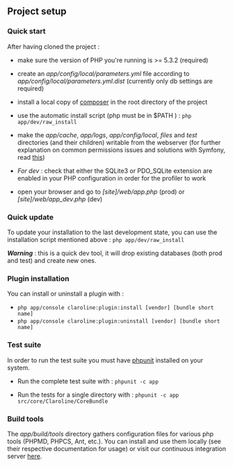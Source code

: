 ## Project setup

### Quick start

After having cloned the project :

* make sure the version of PHP you're running is >= 5.3.2 (required)

* create an *app/config/local/parameters.yml* file according to *app/config/local/parameters.yml.dist*
  (currently only db settings are required)

* install a local copy of [composer][composer_website] in the root directory of the project

* use the automatic install script (php must be in $PATH ) : `php app/dev/raw_install`

* make the *app/cache*, *app/logs*, *app/config/local*, *files* and *test* directories
  (and their children) writable from the webserver (for further explanation on common
  permissions issues and solutions with Symfony, read [this][symfony_doc_install])

* *For dev* : check that either the SQLite3 or PDO_SQLite extension are enabled in your
  PHP configuration in order for the profiler to work

* open your browser and go to *[site]/web/app.php* (prod) or *[site]/web/app_dev.php* (dev)

[composer_website]: http://getcomposer.org/download/
[symfony_doc_install]: http://symfony.com/doc/current/book/installation.html#configuration-and-setup

### Quick update

To update your installation to the last development state, you can use the installation script
mentioned above :   `php app/dev/raw_install`

***Warning*** : this is a quick dev tool, it will drop existing databases (both prod and test)
and create new ones.

### Plugin installation

You can install or uninstall a plugin with :

  * `php app/console claroline:plugin:install [vendor] [bundle short name]`
  * `php app/console claroline:plugin:uninstall [vendor] [bundle short name]`

### Test suite

In order to run the test suite you must have [phpunit][phpunit_website] installed on your system.

[phpunit_website]: http://www.phpunit.de/manual/current/en/index.html

* Run the complete test suite with : `phpunit -c app`

* Run the tests for a single directory with : `phpunit -c app src/core/Claroline/CoreBundle`

### Build tools

The *app/build/tools* directory gathers configuration files for various php tools (PHPMD,
PHPCS, Ant, etc.). You can install and use them locally (see their respective documentation
for usage) or visit our continuous integration server [here][ci_website].

[ci_website]: http://dev.claroline.net:8080/job/Claronext/
